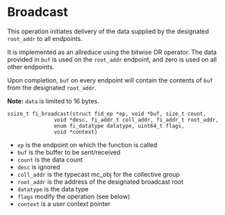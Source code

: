 # Broadcast

This operation initiates delivery of the data supplied by the designated `root_addr` to all endpoints.

It is implemented as an allreduce using the bitwise OR operator. The data provided in `buf` is used on the `root_addr` endpoint, and zero is used on all other endpoints.

Upon completion, `buf` on every endpoint will contain the contents of `buf` from the designated `root_addr`.

**Note:** `data` is limited to 16 bytes.

```screen
ssize_t fi_broadcast(struct fid_ep *ep, void *buf, size_t count,
		       void *desc, fi_addr_t coll_addr, fi_addr_t root_addr,
		       enum fi_datatype datatype, uint64_t flags,
		       void *context)
```

- `ep` is the endpoint on which the function is called
- `buf` is the buffer to be sent/received
- `count` is the data count
- `desc` is ignored
- `coll_addr` is the typecast mc_obj for the collective group
- `root_addr` is the address of the designated broadcast root
- `datatype` is the data type
- `flags` modify the operation (see below)
- `context` is a user context pointer
